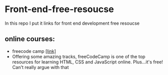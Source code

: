 # Front-end-free-resoucse
In this repo I put it links for front end development free resoucse


## online  courses:
- freecode camp [[link]](https://www.freecodecamp.org/)
- Offering some amazing tracks, freeCodeCamp is one of the top resources for learning HTML, CSS and JavaScript online. Plus...it's free! Can't really argue with that
